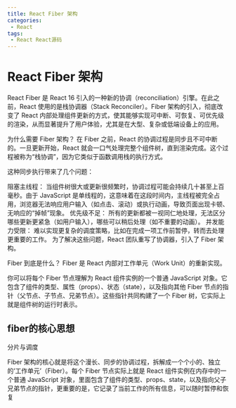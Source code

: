 ```yaml
---
title: React Fiber 架构
categories:
 - React
tags:
 - React React源码
---
```


# React Fiber 架构

React Fiber 是 React 16 引入的一种新的协调（reconciliation）引擎。在此之前，React 使用的是栈协调器（Stack Reconciler）。Fiber 架构的引入，彻底改变了 React 内部处理组件更新的方式，使其能够实现可中断、可恢复、可优先级的渲染，从而显著提升了用户体验，尤其是在大型、复杂或低端设备上的应用。

为什么需要 Fiber 架构？
在 Fiber 之前，React 的协调过程是同步且不可中断的。一旦更新开始，React 就会一口气处理完整个组件树，直到渲染完成。这个过程被称为“栈协调”，因为它类似于函数调用栈的执行方式。

这种同步执行带来了几个问题：

阻塞主线程： 当组件树很大或更新很频繁时，协调过程可能会持续几十甚至上百毫秒。由于 JavaScript 是单线程的，这意味着在这段时间内，主线程被完全占用，浏览器无法响应用户输入（如点击、滚动）或执行动画，导致页面出现卡顿、无响应的“掉帧”现象。
优先级不足： 所有的更新都被一视同仁地处理，无法区分哪些更新更紧急（如用户输入），哪些可以稍后处理（如不重要的动画）。
并发能力受限： 难以实现更复杂的调度策略，比如在完成一项工作前暂停，转而去处理更重要的工作。
为了解决这些问题，React 团队重写了协调器，引入了 Fiber 架构。

Fiber 到底是什么？
Fiber 是 React 内部对工作单元（Work Unit）的重新实现。

你可以将每个 Fiber 节点理解为 React 组件实例的一个普通 JavaScript 对象。它包含了组件的类型、属性（props）、状态（state），以及指向其他 Fiber 节点的指针（父节点、子节点、兄弟节点）。这些指针共同构建了一个 Fiber 树，它实际上就是组件树的运行时表示。

## fiber的核心思想

分片与调度


Fiber 架构的核心就是将这个漫长、同步的协调过程，拆解成一个个小的、独立的‘工作单元’（Fiber）。每个 Fiber 节点实际上就是 React 组件实例在内存中的一个普通 JavaScript 对象，里面包含了组件的类型、props、state，以及指向父子兄弟节点的指针，更重要的是，它记录了当前工作的所有信息，可以随时暂停和恢复